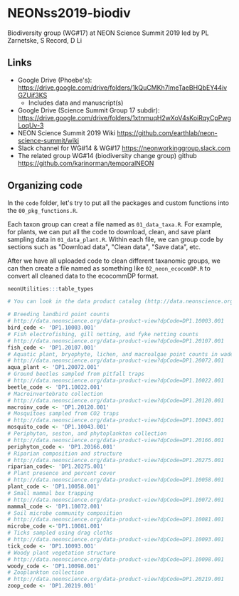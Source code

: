 # NEONss2019-biodiv

Biodiversity group (WG#17) at NEON Science Summit 2019 led by PL Zarnetske, S Record, D Li

## Links

* Google Drive (Phoebe's): https://drive.google.com/drive/folders/1kQuCMKh7lmeTaeBHQbEY44ivGZUif3KS
  * Includes data and manuscript(s)
* Google Drive (Science Summit Group 17 subdir): https://drive.google.com/drive/folders/1xtnmuqH2wXoV4sKoiRqyCpPwgLoqUv-3
* NEON Science Summit 2019 Wiki https://github.com/earthlab/neon-science-summit/wiki
* Slack channel for WG#14 & WG#17  https://neonworkinggroup.slack.com
* The related group WG#14 (biodiversity change group) github https://github.com/karinorman/temporalNEON

## Organizing code

In the `code` folder, let's try to put all the packages and custom functions into the `00_pkg_functions.R`.

Each taxon group can creat a file named as `01_data_taxa.R`. For example, for plants, we can put all the code to download, clean, and save plant sampling data in `01_data_plant.R`. Within each file, we can group code by sections such as "Download data", "Clean data", "Save data", etc.

After we have all uploaded code to clean different taxanomic groups, we can then create a file named as something like `02_neon_ecocomDP.R` to convert all cleaned data to the ecocommDP format.

```r
neonUtilities:::table_types

# You can look in the data product catalog (http://data.neonscience.org/data-product-catalog) and manually figure out what the product codes are for small mammal trap data and for bird point count data, but I've provided them here. The `DP1` in the code indicates that this is Level 1 data. For Level 1 data, quality controls were run (Level 0 would be `DP0` meaning completely raw data) but the actual values are still raw values measured in the field, not some kind of calculated quantity (Level 2 and higher would be derived values).

# Breeding landbird point counts
# http://data.neonscience.org/data-product-view?dpCode=DP1.10003.001
bird_code <- 'DP1.10003.001'
# Fish electrofishing, gill netting, and fyke netting counts 
# http://data.neonscience.org/data-product-view?dpCode=DP1.20107.001
fish_code <- 'DP1.20107.001'
# Aquatic plant, bryophyte, lichen, and macroalgae point counts in wadeable streams
# http://data.neonscience.org/data-product-view?dpCode=DP1.20072.001
aqua_plant <- 'DP1.20072.001'
# Ground beetles sampled from pitfall traps
# http://data.neonscience.org/data-product-view?dpCode=DP1.10022.001
beetle_code <- 'DP1.10022.001'
# Macroinvertebrate collection
# http://data.neonscience.org/data-product-view?dpCode=DP1.20120.001
macroinv_code <- 'DP1.20120.001'
# Mosquitoes sampled from CO2 traps 
# http://data.neonscience.org/data-product-view?dpCode=DP1.10043.001
mosquito_code <- 'DP1.10043.001'
# Periphyton, seston, and phytoplankton collection 
# http://data.neonscience.org/data-product-view?dpCode=DP1.20166.001
periphyton_code <- 'DP1.20166.001'
# Riparian composition and structure
# http://data.neonscience.org/data-product-view?dpCode=DP1.20275.001
riparian_code<- 'DP1.20275.001'
# Plant presence and percent cover 
# http://data.neonscience.org/data-product-view?dpCode=DP1.10058.001
plant_code <- 'DP1.10058.001'
# Small mammal box trapping
# http://data.neonscience.org/data-product-view?dpCode=DP1.10072.001
mammal_code <- 'DP1.10072.001'
# Soil microbe community composition
# http://data.neonscience.org/data-product-view?dpCode=DP1.10081.001
microbe_code <-'DP1.10081.001'
# Ticks sampled using drag cloths 
# http://data.neonscience.org/data-product-view?dpCode=DP1.10093.001
tick_code <- 'DP1.10093.001'
# Woody plant vegetation structure
# http://data.neonscience.org/data-product-view?dpCode=DP1.10098.001
woody_code <- 'DP1.10098.001'
# Zooplankton collection 
# http://data.neonscience.org/data-product-view?dpCode=DP1.20219.001
zoop_code <- 'DP1.20219.001'
```
